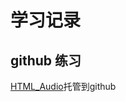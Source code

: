 # 学习记录

## github 练习
[HTML_Audio][1]托管到github


[1]: http://lueny-cn.github.io/myDemo/html5/html5_audio/
